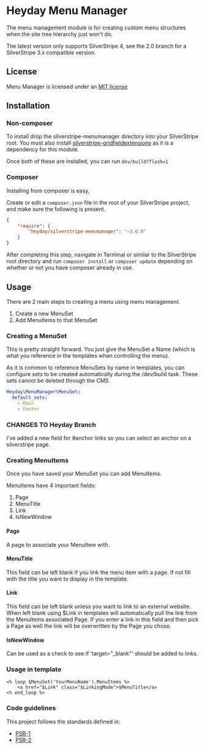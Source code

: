 # Heyday Menu Manager

The menu management module is for creating custom menu structures when the site tree hierarchy just won't do.

The latest version only supports SilverStripe 4, see the 2.0 branch for a SilverStripe 3.x compatible version.

## License

Menu Manager is licensed under an [MIT license](http://heyday.mit-license.org/)

## Installation

### Non-composer

To install drop the silverstripe-menumanager directory into your SilverStripe root. You must also install [silverstripe-gridfieldextensions](https://github.com/ajshort/silverstripe-gridfieldextensions) as it is a dependency for this module.

Once both of these are installed, you can run `dev/build?flush=1`

### Composer

Installing from composer is easy, 

Create or edit a `composer.json` file in the root of your SilverStripe project, and make sure the following is present.

```json
{
    "require": {
        "heyday/silverstripe-menumanager": "~3.0.0"
    }
}
```

After completing this step, navigate in Terminal or similar to the SilverStripe root directory and run `composer install` or `composer update` depending on whether or not you have composer already in use.

## Usage
There are 2 main steps to creating a menu using menu management.

1. Create a new MenuSet
2. Add MenuItems to that MenuSet

### Creating a MenuSet

This is pretty straight forward. You just give the MenuSet a Name (which is what you reference in the templates when controlling the menu).

As it is common to reference MenuSets by name in templates, you can configure sets to be created automatically during the /dev/build task. These sets cannot be deleted through the CMS.

```yaml
Heyday\MenuManager\MenuSet:
  default_sets:
    - Main
    - Footer
```
### CHANGES TO Heyday Branch

I've added a new field for #anchor links so you can select an anchor on a silverstripe page.

### Creating MenuItems

Once you have saved your MenuSet you can add MenuItems.

MenuItems have 4 important fields:

1. Page
2. MenuTitle
3. Link
4. IsNewWindow

#### Page
A page to associate your MenuItem with.

#### MenuTitle
This field can be left blank if you link the menu item with a page. If not fill with the title you want to display in the template.

#### Link
This field can be left blank unless you want to link to an external website.
When left blank using $Link in templates will automatically pull the link from
the MenuItems associated Page.
If you enter a link in this field and then pick a Page as well the link will
be overwritten by the Page you chose.


#### IsNewWindow
Can be used as a check to see if 'target="_blank"' should be added to links.


### Usage in template

	<% loop $MenuSet('YourMenuName').MenuItems %>
		<a href="$Link" class="$LinkingMode">$MenuTitle</a>
	<% end_loop %>


### Code guidelines

This project follows the standards defined in:

* [PSR-1](http://www.php-fig.org/psr/psr-1/)
* [PSR-2](http://www.php-fig.org/psr/psr-2/)



